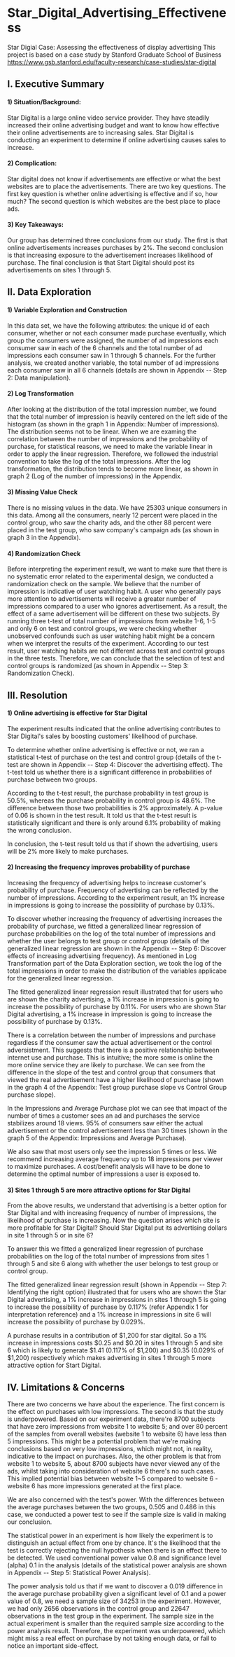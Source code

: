# Star_Digital_Advertising_Effectiveness

Star Digial Case: Assessing the effectiveness of display advertising
This project is based on a case study by Stanford Graduate School of Business
https://www.gsb.stanford.edu/faculty-research/case-studies/star-digital


## I. Executive Summary

#### 1) Situation/Background:
Star Digital is a large online video service provider. They have steadily increased their online advertising
budget and want to know how effective their online advertisements are to increasing sales. Star Digital is
conducting an experiment to determine if online advertising causes sales to increase.

#### 2) Complication:
Star digital does not know if advertisements are effective or what the best websites are to place the
advertisements. There are two key questions. The first key question is whether online advertising is effective
and if so, how much? The second question is which websites are the best place to place ads.

#### 3) Key Takeaways:
Our group has determined three conclusions from our study. The first is that online advertisements increases
purchases by 2%. The second conclusion is that increasing exposure to the advertisement increases likelihood
of purchase. The final conclusion is that Start Digital should post its advertisements on sites 1 through 5.



## II. Data Exploration

#### 1) Variable Exploration and Construction 
In this data set, we have the following attributes: the unique id of each consumer, whether or not each consumer made purchase eventually, which group the consumers were assigned, the number of ad impressions each consumer saw in each of the 6 channels and the total number of ad impressions each consumer saw in 1 through 5 channels. For the further analysis, we created another variable, the total number of ad impressions each consumer saw in all 6 channels (details are shown in Appendix -- Step 2: Data manipulation).

#### 2) Log Transformation
After looking at the distribution of the total impression number, we found that the total number of impression is heavily centered on the left side of the histogram (as shown in the graph 1 in Appendix: Number of impressions). The distribution seems not to be linear. When we are examing the correlation between the number of impressions and the probability of purchase, for statistical reasons, we need to make the variable linear in order to apply the linear regression. Therefore, we followed the industrial convention to take the log of the total impressions. After the log transformation, the distribution tends to become more linear, as shown in graph 2 (Log of the number of impressions) in the Appendix.

#### 3) Missing Value Check
There is no missing values in the data. We have 25303 unique consumers in this data. Among all the consumers, nearly 12 percent were placed in the control group, who saw the charity ads, and the other 88 percent were placed in the test group, who saw company's campaign ads (as shown in graph 3 in the Appendix). 

#### 4) Randomization Check
Before interpreting the experiment result, we want to make sure that there is no systematic error related to the experimental design, we conducted a randomization check on the sample. We believe that the number of impression is indicative of user watching habit. A user who generally pays more attention to advertisements will receive a greater number of impressions compared to a user who ignores advertisement. As a result, the effect of a same advertisement will be different on these two subjects. By running three t-test of total number of impressions from website 1-6, 1-5 and only 6 on test and control groups, we were checking whether unobserved confounds such as user watching habit might be a concern when we interpret the results of the experiment. According to our test result, user watching habits are not different across test and control groups in the three tests. Therefore, we can conclude that the selection of test and control groups is randomized (as shown in Appendix -- Step 3: Randomization Check).



## III. Resolution

#### 1) Online advertising is effective for Star Digital
The experiment results indicated that the online advertising contributes to Star Digital's sales by boosting customers' likelihood of purchase.
 
To determine whether online advertising is effective or not, we ran a statistical t-test of purchase on the test and control group (details of the t-test are shown in Appendix -- Step 4: Discover the advertising effect). The t-test told us whether there is a significant difference in probabilities of purchase between two groups. 

According to the t-test result, the purchase probability in test group is 50.5%, whereas the purchase probability in control group is 48.6%. The difference between those two probabilities is 2% approximately. A p-value of 0.06 is shown in the test result. It told us that the t-test result is statistically significant and there is only around 6.1% probability of making the wrong conclusion.

In conclusion, the t-test result told us that if shown the advertising, users will be 2% more likely to make purchases.


#### 2) Increasing the frequency improves probability of purchase
Increasing the frequency of advertising helps to increase customer's probability of purchase. Frequency of advertising can be reflected by the number of impressions. According to the experiment result, an 1% increase in impressions is going to increase the possibility of purchase by 0.13%.

To discover whether increasing the frequency of advertising increases the probability of purchase, we fitted a generalized linear regression of purchase probabilities on the log of the total number of impressions and whether the user belongs to test group or control group (details of the generalized linear regression are shown in the Appendix -- Step 6: Discover effects of increasing advertising frequency). As mentioned in Log Transformation part of the Data Exploration section, we took the log of the total impressions in order to make the distribution of the variables applicabe for the generalized linear regression.

The fitted generalized linear regression result illustrated that for users who are shown the charity advertising, a 1% increase in impression is going to increase the possibility of purchase by 0.11%. For users who are shown Star Digital advertising, a 1% increase in impression is going to increase the possibility of purchase by 0.13%.

There is a correlation between the number of impressions and purchase regardless if the consumer saw the actual advertisement or the control adversistment. This suggests that there is a positive relationship between internet use and purchase. This is intuitive; the more some is online the more online service they are likely to purchase. We can see from the difference in the slope of the test and control group that consumers that viewed the real advertisement have a higher likelihood of purchase (shown in the graph 4 of the Appendix: Test group purchase slope vs Control Group purchase slope).

In the Impressions and Average Purchase plot we can see that impact of the number of times a customer sees an ad and purchases the service stabilizes around 18 views. 95% of consumers saw either the actual advertisement or the control advertisement less than 30 times (shown in the graph 5 of the Appendix: Impressions and Average Purchase).

We also saw that most users only see the impression 5 times or less. We recommend increasing average frequency up to 18 impressions per viewer to maximize purchases. A cost/benefit analysis will have to be done to determine the optimal number of impressions a user is exposed to. 

#### 3) Sites 1 through 5 are more attractive options for Star Digital
From the above results, we understand that advertising is a better option for Star Digital and with increasing frequency of number of impressions, the likelihood of purchase is increasing. Now the question arises which site is more profitable for Star Digital? Should Star Digital put its advertising dollars in site 1 through 5 or in site 6?

To answer this we fitted a generalized linear regression of purchase probabilities on the log of the total number of impressions from sites 1 through 5 and site 6 along with whether the user belongs to test group or control group.

The fitted generalized linear regression result (shown in Appendix -- Step 7: Identifying the right option) illustrated that for users who are shown the Star Digital advertising, a 1% increase in impressions in sites 1 through 5 is going to increase the possibility of purchase by 0.117% (refer Appendix 1 for interpretation reference) and a 1% increase in impressions in site 6 will increase the possibility of purchase by 0.029%.

A purchase results in a contribution of $1,200 for star digital. So a 1% increase in impressions costs $0.25 and $0.20 in sites 1 through 5 and site 6 which is likely to generate $1.41 (0.117% of $1,200) and $0.35 (0.029% of $1,200) respectively which makes advertising in sites 1 through 5 more attractive option for Start Digital.



## IV. Limitations & Concerns

There are two concerns we have about the experience.  The first concern is the effect on purchases with low impressions.  The second is that the study is underpowered. Based on our experiment data, there're 8700 subjects that have zero impressions from website 1 to website 5; and over 80 percent of the samples from overall websites (website 1 to website 6) have less than 5 impressions. This might be a potential problem that we're making conclusions based on very low impressions, which might not, in reality, indicative to the impact on purchases. Also, the other problem is that from website 1 to website 5, about 8700 subjects have never viewed any of the ads, whilst taking into consideration of website 6 there's no such cases. This implied potential bias between website 1~5 compared to website 6 - website 6 has more impressions generated at the first place.

We are also concerned with the test's power. With the differences between the average purchases between the two groups, 0.505 and 0.486 in this case, we conducted a power test to see if the sample size is valid in making our conclusion. 

The statistical power in an experiment is how likely the experiment is to distinguish an actual effect from one by chance. It's the likelihood that the test is correctly rejecting the null hypothesis when there is an effect there to be detected. We used conventional power value 0.8 and significance level (alpha) 0.1 in the analysis (details of the statistical power analysis are shown in Appendix -- Step 5: Statistical Power Analysis).

The power analysis told us that if we want to discover a 0.019 difference in the average purchase probability given a significant level of 0.1 and a power value of 0.8, we need a sample size of 34253 in the experiment. However, we had only 2656 observations in the control group and 22647 observations in the test group in the experiment. The sample size in the actual experiment is smaller than the required sample size according to the power analysis result. Therefore, the experiment was underpowered, which might miss a real effect on purchase by not taking enough data, or fail to notice an important side-effect.
